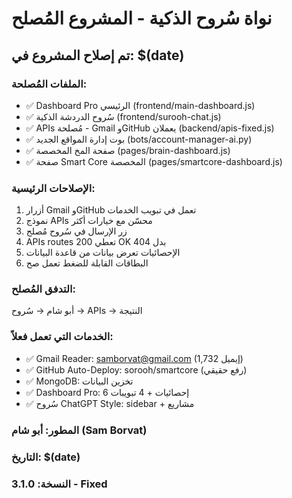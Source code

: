 # نواة سُروح الذكية - المشروع المُصلح

## تم إصلاح المشروع في: $(date)

### الملفات المُصلحة:
- ✅ Dashboard Pro الرئيسي (frontend/main-dashboard.js)
- ✅ سُروح الدردشة الذكية (frontend/surooh-chat.js)  
- ✅ APIs مُصلحة - Gmail وGitHub يعملان (backend/apis-fixed.js)
- ✅ بوت إدارة المواقع الجديد (bots/account-manager-ai.py)
- ✅ صفحة المخ المخصصة (pages/brain-dashboard.js)
- ✅ صفحة Smart Core المخصصة (pages/smartcore-dashboard.js)

### الإصلاحات الرئيسية:
1. أزرار Gmail وGitHub تعمل في تبويب الخدمات
2. نموذج APIs محسّن مع خيارات أكثر
3. زر الإرسال في سُروح مُصلح
4. APIs routes تعطي 200 OK بدل 404
5. الإحصائيات تعرض بيانات من قاعدة البيانات
6. البطاقات القابلة للضغط تعمل صح

### التدفق المُصلح:
أبو شام → سُروح → APIs → النتيجة

### الخدمات التي تعمل فعلاً:
- ✅ Gmail Reader: samborvat@gmail.com (1,732 إيميل)
- ✅ GitHub Auto-Deploy: sorooh/smartcore (رفع حقيقي)
- ✅ MongoDB: تخزين البيانات
- ✅ Dashboard Pro: 6 إحصائيات + 4 تبويبات
- ✅ سُروح ChatGPT Style: sidebar + مشاريع

### المطور: أبو شام (Sam Borvat)
### التاريخ: $(date)
### النسخة: 3.1.0 - Fixed
